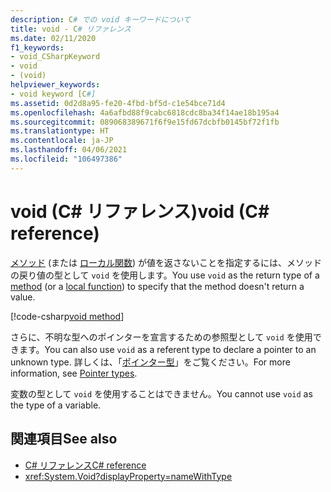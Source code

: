 ```yaml
---
description: C# での void キーワードについて
title: void - C# リファレンス
ms.date: 02/11/2020
f1_keywords:
- void_CSharpKeyword
- void
- (void)
helpviewer_keywords:
- void keyword [C#]
ms.assetid: 0d2d8a95-fe20-4fbd-bf5d-c1e54bce71d4
ms.openlocfilehash: 4a6afbd88f9cabc6818cdc8ba34f14ae18b195a4
ms.sourcegitcommit: 089068389671f6f9e15fd67dcbfb0145bf72f1fb
ms.translationtype: HT
ms.contentlocale: ja-JP
ms.lasthandoff: 04/06/2021
ms.locfileid: "106497386"
---
```

# <a name="void-c-reference"></a><span data-ttu-id="25f9e-103">void (C# リファレンス)</span><span class="sxs-lookup"><span data-stu-id="25f9e-103">void (C# reference)</span></span>

<span data-ttu-id="25f9e-104">[メソッド](../../programming-guide/classes-and-structs/methods.md) (または [ローカル関数](../../programming-guide/classes-and-structs/local-functions.md)) が値を返さないことを指定するには、メソッドの戻り値の型として `void` を使用します。</span><span class="sxs-lookup"><span data-stu-id="25f9e-104">You use `void` as the return type of a [method](../../programming-guide/classes-and-structs/methods.md) (or a [local function](../../programming-guide/classes-and-structs/local-functions.md)) to specify that the method doesn't return a value.</span></span>

[!code-csharp[void method](snippets/shared/VoidType.cs#VoidExample)]

<span data-ttu-id="25f9e-105">さらに、不明な型へのポインターを宣言するための参照型として `void` を使用できます。</span><span class="sxs-lookup"><span data-stu-id="25f9e-105">You can also use `void` as a referent type to declare a pointer to an unknown type.</span></span> <span data-ttu-id="25f9e-106">詳しくは、「[ポインター型](../unsafe-code.md#pointer-types)」をご覧ください。</span><span class="sxs-lookup"><span data-stu-id="25f9e-106">For more information, see [Pointer types](../unsafe-code.md#pointer-types).</span></span>

<span data-ttu-id="25f9e-107">変数の型として `void` を使用することはできません。</span><span class="sxs-lookup"><span data-stu-id="25f9e-107">You cannot use `void` as the type of a variable.</span></span>

## <a name="see-also"></a><span data-ttu-id="25f9e-108">関連項目</span><span class="sxs-lookup"><span data-stu-id="25f9e-108">See also</span></span>

- [<span data-ttu-id="25f9e-109">C# リファレンス</span><span class="sxs-lookup"><span data-stu-id="25f9e-109">C# reference</span></span>](../index.md)
- <xref:System.Void?displayProperty=nameWithType>
